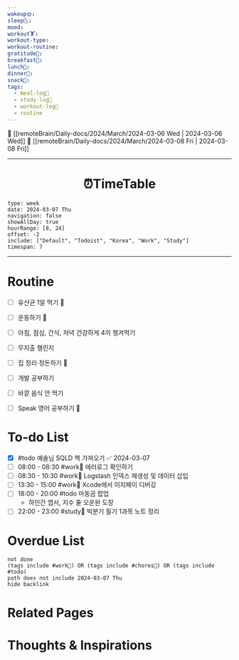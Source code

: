 ```yaml
---
wakeup🌞: 
sleep🌜: 
mood: 
workout🏋️: 
workout-type: 
workout-routine: 
gratitude🙏: 
breakfast🍳: 
lunch🍚: 
dinner🥗: 
snack🍬: 
tags:
  - meal-log📝
  - study-log📓
  - workout-log💪
  - routine
---
```


🔺 [[remoteBrain/Daily-docs/2024/March/2024-03-06 Wed | 2024-03-06 Wed]]
🔻 [[remoteBrain/Daily-docs/2024/March/2024-03-08 Fri | 2024-03-08 Fri]]
___
<h1> <center>⏰TimeTable </center> </h1>

```gEvent
type: week
date: 2024-03-07 Thu
navigation: false
showAllDay: true
hourRange: [8, 24]
offset: -2
include: ["Default", "Todoist", "Korea", "Work", "Study"]
timespan: 7
```

--- 


# Routine 

- [ ] 유산균 1알 먹기 🔼 
- [ ] 운동하기 🔼
- [ ] 아침, 점심, 간식, 저녁 건강하게 4끼 챙겨먹기
- [ ] 무지출 챌린지 
- [ ] 집 정리·정돈하기 🔼
- [ ] 개발 공부하기
- [ ] 바깥 음식 안 먹기 
- [ ] Speak 영어 공부하기 🔼 


# To-do List

- [x] #todo 예솔님 SQLD 책 가져오기 ✅ 2024-03-07
- [ ] 08:00 - 08:30 #work💼 에러로그 확인하기
- [ ] 08:30 - 10:30 #work💼 Logstash 인덱스 재생성 및 데이터 삽입
- [ ] 13:30 - 15:00 #work💼 Xcode에서 이지페이 디버깅
- [ ] 18:00 - 20:00 #todo 마동곰 팝업 
	- 하인간 엽서, 지수 줄 오운완 도장
- [ ] 22:00 - 23:00 #study📓 빅분기 필기 1과목 노트 정리

# Overdue List
```tasks
not done
(tags include #work💼) OR (tags include #chores🧺) OR (tags include #todo)
path does not include 2024-03-07 Thu
hide backlink
```

# Related Pages



# Thoughts & Inspirations

